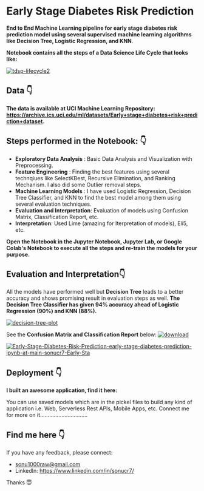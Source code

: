 # Early Stage Diabetes Risk Prediction

**End to End Machine Learning pipeline for early stage diabetes risk prediction model using several supervised machine learning algorithms like Decision Tree, Logistic Regression, and KNN**.


**Notebook contains all the steps of a Data Science Life Cycle that looks like:**

<a href="https://ibb.co/jvmyGLW"><img src="https://i.ibb.co/SXbt0Kd/tdsp-lifecycle2.png" alt="tdsp-lifecycle2" border="0"></a>

## Data 👇

**The data is available at UCI Machine Learning Repository: https://archive.ics.uci.edu/ml/datasets/Early+stage+diabetes+risk+prediction+dataset.**

## Steps performed in the Notebook: 👇

+ **Exploratory Data Analysis** : Basic Data Analysis and Visualization with Preprocessing.
+ **Feature Engineering** : Finding the best features using several technqiues like SelectKBest, Recursive Elimination, and Ranking Mechanism.  I also did some Outlier removal steps.
+ **Machine Learning Models** : I have used Logistic Regression, Decision Tree Classifier, and KNN to find the best model among them using several evaluation techniques.
+ **Evaluation and Interpretation**: Evaluation of models using Confusion Matrix, Classification Report, etc.
+ **Interpretation**: Used Lime (amazing for Iterpretation of models), Eli5, etc.

**Open the Notebook in the Jupyter Notebook, Jupyter Lab, or Google Colab's Notebook to execute all the steps and re-train the models for your purpose.**

## Evaluation and Interpretation👇

All the models have performed well but **Decision Tree** leads to a better accuracy and shows promising result in evaluation steps as well. **The Decision Tree Classifier has given 94% accuracy ahead of Logistic Regression (90%) and KNN (88%).**

<a href="https://ibb.co/8MmFXqN"><img src="https://i.ibb.co/LS04vmY/decision-tree-plot.png" alt="decision-tree-plot" border="0"></a>

See the **Confusion Matrix and Classification Report** below:
<a href="https://imgbb.com/"><img src="https://i.ibb.co/rv7v2KJ/download.png" alt="download" border="0"></a>

<a href="https://ibb.co/qg53CDM"><img src="https://i.ibb.co/vdY6hcx/Early-Stage-Diabetes-Risk-Prediction-early-stage-diabetes-prediction-ipynb-at-main-sonucr7-Early-Sta.png" alt="Early-Stage-Diabetes-Risk-Prediction-early-stage-diabetes-prediction-ipynb-at-main-sonucr7-Early-Sta" border="0"></a>



## Deployment 👇

**I built an awesome application, find it here:**

You can use saved models which are in the pickel files to build any kind of application i.e. Web, Serverless Rest APIs, Mobile Apps, etc. Connect me for more on it...............................


## Find me here 👇

If you have any feedback, please connect:
+ sonu1000raw@gmail.com
+ LinkedIn: https://www.linkedin.com/in/sonucr7/


Thanks 😇












